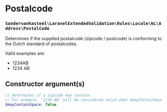 # Postalcode
### `SandervanKasteel\LaravelExtendedValidation\Rules\Locale\NL\Address\PostalCode`

Determines if the supplied postalcode (zipcode / postcode) is conforming to the Dutch standard of postalcodes.

Valid examples are:

- 1234AB
- 1234 AB

## Constructor argument(s)

```php
// Determines if a zipcode may contain.
// For example, '1234 AB' will be considered valid when $mayContainSpace is set to true.
$mayContainSpace: false
```